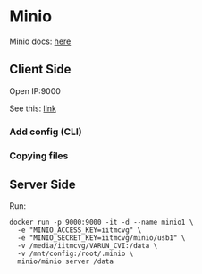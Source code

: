 # Minio 

Minio docs: [here](https://docs.minio.io/docs/minio)

## Client Side

Open IP:9000

See this: [link](https://docs.minio.io/docs/minio-client-quickstart-guide.html)

### Add config (CLI)



### Copying files



## Server Side

Run:

```
docker run -p 9000:9000 -it -d --name minio1 \
  -e "MINIO_ACCESS_KEY=iitmcvg" \
  -e "MINIO_SECRET_KEY=iitmcvg/minio/usb1" \
  -v /media/iitmcvg/VARUN_CVI:/data \
  -v /mnt/config:/root/.minio \
  minio/minio server /data
```